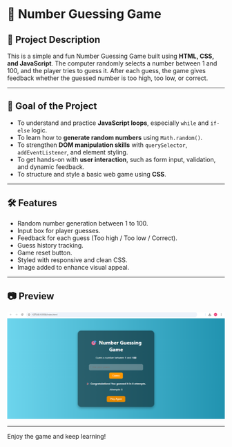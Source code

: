 # 🎯 Number Guessing Game

## 📝 Project Description

This is a simple and fun Number Guessing Game built using **HTML, CSS, and JavaScript**. The computer randomly selects a number between 1 and 100, and the player tries to guess it. After each guess, the game gives feedback whether the guessed number is too high, too low, or correct.

---


## 🎯 Goal of the Project

- To understand and practice **JavaScript loops**, especially `while` and `if-else` logic.
- To learn how to **generate random numbers** using `Math.random()`.
- To strengthen **DOM manipulation skills** with `querySelector`, `addEventListener`, and element styling.
- To get hands-on with **user interaction**, such as form input, validation, and dynamic feedback.
- To structure and style a basic web game using **CSS**.
  
---

## 🛠️ Features

- Random number generation between 1 to 100.
- Input box for player guesses.
- Feedback for each guess (Too high / Too low / Correct).
- Guess history tracking.
- Game reset button.
- Styled with responsive and clean CSS.
- Image added to enhance visual appeal.

---


## 📷 Preview

![Game Screenshot](Guess.png)

 

---

Enjoy the game and keep learning!


